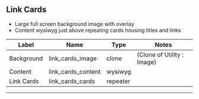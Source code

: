 ## Link Cards
- Large full screen background image with overlay
- Content wysiwyg just above repeating cards housing titles and links

<table class="ll-fields-table">
  <thead>
    <th>Label</th>
    <th>Name</th>
    <th>Type</th>
    <th>Notes</th>
  </thead>
  <tbody>
                <tr>
                  <td>Background</td>
                  <td>link_cards_image</td>
                  <td>clone</td>
                  <td> (Clone of Utility : Image)</td>
                </tr>
        <tr>
          <td>Content</td>
          <td>link_cards_content</td>
          <td>wysiwyg</td>
          <td></td>
        </tr>
        <tr>
          <td>Link Cards</td>
          <td>link_cards_cards</td>
          <td>repeater</td>
          <td></td>
        </tr>
  </tbody>
</table>

***
